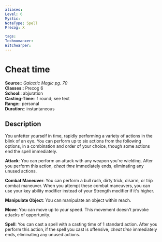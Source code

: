 ```yaml
---
aliases: 
Level: 6
Mystic: 
NoteType: Spell
Precog: X

tags: 
Technomancer: 
Witchwarper: 
---
```


# Cheat time

**Source**:: _Galactic Magic pg. 70_  
**Classes**:: Precog 6  
**School**:: abjuration  
**Casting-Time**:: 1 round; see text  
**Range**:: personal  
**Duration**:: instantaneous  

## Description

You unfetter yourself in time, rapidly performing a variety of actions in the blink of an eye. You can perform up to six actions from the following options, in a combination and order of your choice, though some actions end the spell immediately.

**Attack**: You can perform an attack with any weapon you're wielding. After you perform this action, _cheat time_ immediately ends, eliminating any unused actions.

**Combat Maneuver**: You can perform a bull rush, dirty trick, disarm, or trip combat maneuver. When you attempt these combat maneuvers, you can use your key ability modifier instead of your Strength modifier if it's higher.

**Manipulate Object**: You can manipulate an object within reach.

**Move**: You can move up to your speed. This movement doesn't provoke attacks of opportunity.

**Spell**: You can cast a spell with a casting time of 1 standard action. After you perform this action, if the spell you cast is offensive, _cheat time_ immediately ends, eliminating any unused actions.
